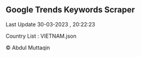 

## Google Trends Keywords Scraper 
 
Last Update 30-03-2023 , 20:22:23

Country List :
VIETNAM.json



© Abdul Muttaqin 
